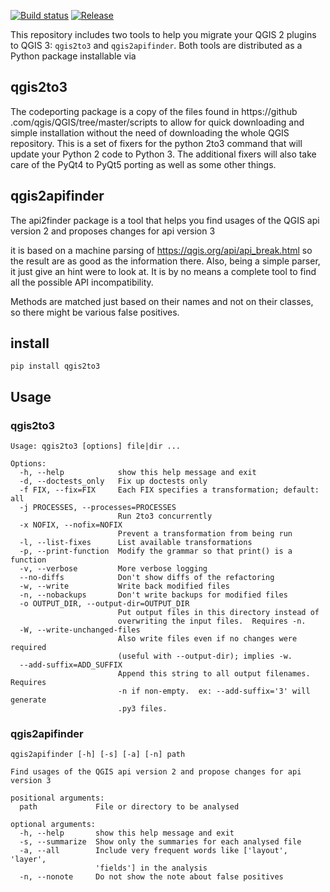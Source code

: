 [![Build status](https://travis-ci.org/opengisch/qgis2to3.svg?master)](https://travis-ci.org/opengisch/qgis2to3)
[![Release](https://img.shields.io/github/release/opengisch/qgis2to3.svg)](https://github.com/opengisch/qgis2to3/releases)

This repository includes two tools to help you migrate your QGIS 2 plugins 
to QGIS 3: `qgis2to3` and `qgis2apifinder`. Both tools are distributed as a 
Python package installable via 


## qgis2to3
The codeporting package is a copy of the files found in https://github
.com/qgis/QGIS/tree/master/scripts to allow for quick downloading and simple
 installation without the need of downloading the whole QGIS repository.
This is a set of fixers for the python 2to3 command that will update your 
Python 2 code to Python 3. The additional fixers will also take care of the 
PyQt4 to PyQt5 porting as well as some other things.


## qgis2apifinder
The api2finder package is a tool that helps you find usages of the QGIS api 
version 2 and proposes changes for api version 3

it is based on a machine parsing of https://qgis.org/api/api_break.html so 
the result are as good as the information there.
Also, being a simple parser, it just give an hint were to look at. It is by 
no means a complete tool to find all the
possible API incompatibility.

Methods are matched just based on their names and not on their classes, so 
there might be various false positives.

## install
`pip install qgis2to3`

## Usage

### qgis2to3
```
Usage: qgis2to3 [options] file|dir ...

Options:
  -h, --help            show this help message and exit
  -d, --doctests_only   Fix up doctests only
  -f FIX, --fix=FIX     Each FIX specifies a transformation; default: all
  -j PROCESSES, --processes=PROCESSES
                        Run 2to3 concurrently
  -x NOFIX, --nofix=NOFIX
                        Prevent a transformation from being run
  -l, --list-fixes      List available transformations
  -p, --print-function  Modify the grammar so that print() is a function
  -v, --verbose         More verbose logging
  --no-diffs            Don't show diffs of the refactoring
  -w, --write           Write back modified files
  -n, --nobackups       Don't write backups for modified files
  -o OUTPUT_DIR, --output-dir=OUTPUT_DIR
                        Put output files in this directory instead of
                        overwriting the input files.  Requires -n.
  -W, --write-unchanged-files
                        Also write files even if no changes were required
                        (useful with --output-dir); implies -w.
  --add-suffix=ADD_SUFFIX
                        Append this string to all output filenames. Requires
                        -n if non-empty.  ex: --add-suffix='3' will generate
                        .py3 files.

```

### qgis2apifinder
```
qgis2apifinder [-h] [-s] [-a] [-n] path

Find usages of the QGIS api version 2 and propose changes for api version 3

positional arguments:
  path             File or directory to be analysed

optional arguments:
  -h, --help       show this help message and exit
  -s, --summarize  Show only the summaries for each analysed file
  -a, --all        Include very frequent words like ['layout', 'layer',
                   'fields'] in the analysis
  -n, --nonote     Do not show the note about false positives

```
